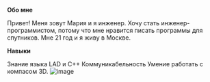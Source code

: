 **Обо мне**

Привет! Меня зовут Мария и я инженер. Хочу стать инженер-программистом, потому что мне нравится писать программы для спутников. Мне 21 год и я живу в Москве.

**Навыки**

Знание языка LAD и C++
Коммуникабельность
Умение работать с компасом 3D.
![image](https://github.com/Tulsya/My1/assets/136454948/0a80c2f9-7008-4537-ba07-24acb59ca04b)
